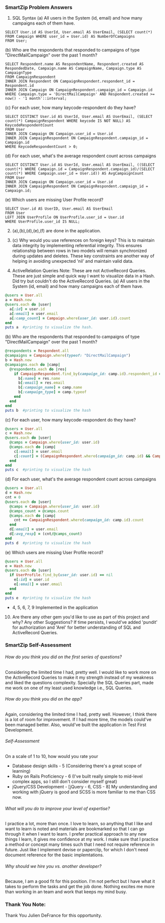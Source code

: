 ### SmartZip Problem Answers

1. SQL Syntax
 (a) All users in the System (id, email) and how many campaigns each of them have.

  ```
  SELECT User.id AS UserId, User.email AS UserEmail, (SELECT count(*) FROM Campaign WHERE user_id = User.id) AS NumberOfCampaigns
  FROM User;
  ```
 (b) Who are the respondents that responded to campaigns of type "DirectMailCampaign" over the past 1 month?

  ```
  SELECT Respondent.name AS RespondentName, Respondent.created AS RespondedDate, Campaign.name AS CampaignName, Campaign.type AS CampaignType
  FROM CampaignRespondent
  INNER JOIN Respondent ON CampaignRespondent.respondent_id = Respondent.id
  INNER JOIN Campaign ON CampaignRespondent.campaign_id = Campaign.id
  WHERE Campaign.type = 'DirectMailCampaign' AND Respondent.created >= now() - '1 month'::interval;
  ```
 (c) For each user, how many keycode-respondent do they have?

  ```
  SELECT DISTINCT User.id AS UserId, User.email AS UserEmail, (SELECT count(*) CampaignRespondent WHERE keycode IS NOT NULL) AS KeycodeRespondentCount
  FROM User
  INNER JOIN Campaign ON Campaign.user_id = User.id
  INNER JOIN CampaignRespondent ON CampaignRespondent.campaign_id = Campaign.id
  WHERE KeycodeRespondentCount > 0;
  ```
  (d) For each user, what's the average respondent count across campaigns

  ```
  SELECT DISTINCT User.id AS UserId, User.email AS UserEmail, ((SELECT count(*) WHERE Campaign.id = CampaignRespondent.campaign_id)/(SELECT count(*) WHERE Campaign.user_id = User.id)) AS AvgCampaignCount
  FROM User
  INNER JOIN Campaign ON Campaign.user_id = User.id
  INNER JOIN CampaignRespondent ON CampaignRespondent.campaign_id = Campaign.id;
  ```
  (e) Which users are missing User Profile record?

  ```
  SELECT User.id AS UserID, User.email AS UserEmail
  FROM User
  LEFT JOIN UserProfile ON UserProfile.user_id = User.id
  WHERE UserProfile.user_id IS NULL;
  ```

2. (a),(b),(d),(e),(f) are done in the application.
2. (c) Why would you use references on foreign keys?
  This is to maintain data integrity by implementing referential integrity. This ensures relationship between rows in two models will remain synchronized during updates and deletes. These key constraints are another way of helping in avoiding unexpected 'nil' and maintain valid data.

3. ActiveRelation Queries
  Note: These are not ActiveRecord Queries. These are just simple and quick way I want to visualize data in a Hash. Did try but couldn't do the ActiveRecord Queries.
  (a) All users in the System (id, email) and how many campaigns each of them have.

  ```ruby
  @users = User.all
  a = Hash.new
  @users.each do |user|
    a[:id] = user.id
    a[:email] = user.email
    a[:camp_count] = Campaign.where(user_id: user.id).count
  end
  puts a  #printing to visualize the hash.
  ```

  (b) Who are the respondents that responded to campaigns of type "DirectMailCampaign" over the past 1 month?

  ```ruby
  @respondents = Respondent.all
  @campaigns = Campaign.where(typeof: "DirectMailCampaign")
  b = Hash.new
  @campaigns.each do |camp|
    @respondents.each do |res|
      if CampaignRespondent.find_by(campaign_id: camp.id).respondent_id == res.id && res.created_at >= 1.month.ago
        b[:name] = res.name
        b[:email] = res.email
        b[:campaign_name] = camp.name
        b[:campaign_type] = camp.typeof
      end
    end
  end
  puts b  #printing to visualize the hash
  ```

  (c) For each user, how many keycode-respondent do they have?

  ```ruby
  @users = User.all
  c = Hash.new
  @users.each do |user|
    @camps = Campaign.where(user_id: user.id)
    @camps.each do |camp|
      c[:email] = user.email
      c[:count] = (CampaignRespondent.where(campaign_id: camp.id) && CampaignRespondent.where.not(keycode: nil)).count
    end
  end
  puts c  #printing to visualize the hash
  ```

  (d) For each user, what's the average respondent count across campaigns

  ```ruby
  @users = User.all
  d = Hash.new
  cnt = 0
  @users.each do |user|
    @camps = Campaign.where(user_id: user.id)
    @camps_count = @camps.count
    @camps.each do |camp|
      cnt += CampaignRespondent.where(campaign_id: camp.id).count
    end
    d[:email] = user.email
    d[:avg_resp] = (cnt/@camps_count)
  end
  puts d  #printing to visualize the hash
  ```

  (e) Which users are missing User Profile record?

  ```ruby
  @users = User.all
  e = Hash.new
  @users.each do |user|
    if UserProfile.find_by(user_id: user.id) == nil
      e[:id] = user.id
      e[:email] = user.email
    end
  end
  puts e  #printing to visualize the hash  
  ```

- 4, 5, 6, 7, 9 Implemented in the application

10. Are there any other gem you'd like to use as part of this project and why? Any other Suggestions?
  If time persists, I would've added 'pundit' for authorization and 'Arel' for better understanding of SQL and ActiveRecord Queries.

### SmartZip Self-Assessment

###### How do you think you did on the first series of questions?
  Considering the limited time I had, pretty well. I would like to work more on the ActiveRecord Queries to make it my strength instead of my weakness and liked the questions complexity. Specially the SQL Queries part, made me work on one of my least used knowledge i.e., SQL Queries.

###### How do you think you did on the app?
  Again, considering the limited time I had, pretty well. However, I think there is a lot of room for improvement. If I had more time, the models could've been managed better. Also, would've built the application in Test First Development.

###### Self-Assessment
  On a scale of 1 to 10, how would you rate your
  * Database design skills - 5 (Considering there's a great scope of learning)
  * Ruby on Rails Proficiency - 6 (I've built really simple to mid-level complex apps, so I still don't consider myself great)
  * jQuery/CSS Development - [jQuery - 6, CSS - 8] My understanding and working with jQuery is good and SCSS is more familiar to me than CSS now.

###### What will you do to improve your level of expertise?
  I practice a lot, more than once. I love to learn, so anything that I like and want to learn is noted and materials are bookmarked so that I can go through it when I want to learn. I prefer practical approach to any new things I learn, it gives me confidence at my work. I make sure that I practice a method or concept many times such that I need not require reference in future. Just like I implement devise or paperclip, for which I don't need document reference for the basic implemtations.

###### Why should we hire you vs. another developer?
  Because, I am a good fit for this position. I'm not perfect but I have what it takes to perform the tasks and get the job done. Nothing excites me more than working in an team and work that keeps my mind busy.

### Thank You Note:

Thank You Julien DeFrance for this opportunity.
